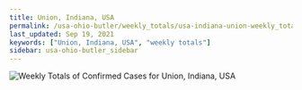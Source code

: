 ```yaml
---
title: Union, Indiana, USA
permalink: /usa-ohio-butler/weekly_totals/usa-indiana-union-weekly_totals.html
last_updated: Sep 19, 2021
keywords: ["Union, Indiana, USA", "weekly totals"]
sidebar: usa-ohio-butler_sidebar
---
```


![Weekly Totals of Confirmed Cases for Union, Indiana, USA](/covid_tracker/images/graphs/usa-indiana-union-weekly_totals_graph.png)
